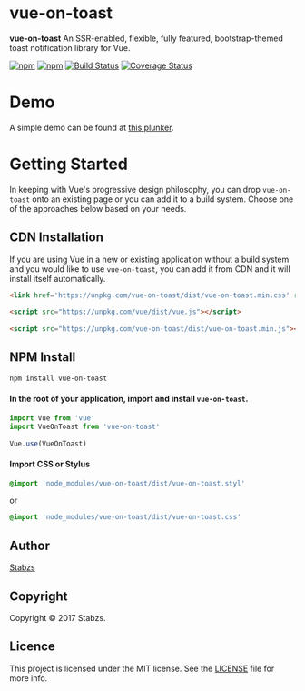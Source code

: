 # vue-on-toast

**vue-on-toast** An SSR-enabled, flexible, fully featured, bootstrap-themed toast notification library for Vue.

[![npm](https://img.shields.io/npm/v/vue-on-toast.svg?maxAge=3600?cachebust=true)](https://www.npmjs.com/package/vue-on-toast)
[![npm](https://img.shields.io/npm/dt/vue-on-toast.svg?cachebust=true)](https://www.npmjs.com/package/vue-on-toast)
[![Build Status](https://travis-ci.org/Stabzs/vue-on-toast.svg?branch=master)](https://travis-ci.org/Stabzs/vue-on-toast)
[![Coverage Status](https://coveralls.io/repos/github/Stabzs/vue-on-toast/badge.svg?branch=master)](https://coveralls.io/github/Stabzs/vue-on-toast?branch=master)


# Demo
A simple demo can be found at 
[this plunker](https://plnkr.co/edit/3fJfPeYR9XNVZ0MHXO9x?p=preview).


# Getting Started
In keeping with Vue's progressive design philosophy, you can drop `vue-on-toast` onto an existing page or you can add it to a build system.  Choose one of the approaches below based on your needs.

## CDN Installation
If you are using Vue in a new or existing application without a build system and you would like to use `vue-on-toast`, you can add it from CDN and it will install itself automatically.

```html
<link href='https://unpkg.com/vue-on-toast/dist/vue-on-toast.min.css' rel="stylesheet" type="text/css">
 
<script src="https://unpkg.com/vue/dist/vue.js"></script>
 
<script src="https://unpkg.com/vue-on-toast/dist/vue-on-toast.min.js"></script>
```

## NPM Install
```bash
npm install vue-on-toast
```

#### In the root of your application, import and install `vue-on-toast`.

```JavaScript
import Vue from 'vue'
import VueOnToast from 'vue-on-toast'
 
Vue.use(VueOnToast)
```

#### Import CSS or Stylus
```scss
@import 'node_modules/vue-on-toast/dist/vue-on-toast.styl'
```

or

```css
@import 'node_modules/vue-on-toast/dist/vue-on-toast.css'
```


## Author
[Stabzs](stabzssoftware@gmail.com)

## Copyright
Copyright © 2017 Stabzs.


## Licence

This project is licensed under the MIT license. See the [LICENSE](LICENSE) file for more info.